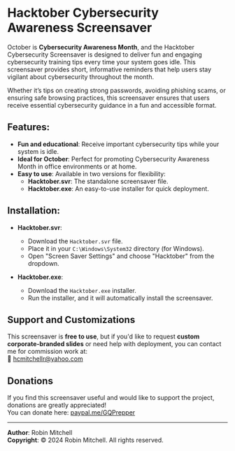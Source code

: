 # Hacktober Cybersecurity Awareness Screensaver

October is **Cybersecurity Awareness Month**, and the Hacktober Cybersecurity Screensaver is designed to deliver fun and engaging cybersecurity training tips every time your system goes idle. This screensaver provides short, informative reminders that help users stay vigilant about cybersecurity throughout the month.

Whether it’s tips on creating strong passwords, avoiding phishing scams, or ensuring safe browsing practices, this screensaver ensures that users receive essential cybersecurity guidance in a fun and accessible format.

## Features:
- **Fun and educational**: Receive important cybersecurity tips while your system is idle.
- **Ideal for October**: Perfect for promoting Cybersecurity Awareness Month in office environments or at home.
- **Easy to use**: Available in two versions for flexibility:
  - **Hacktober.svr**: The standalone screensaver file.
  - **Hacktober.exe**: An easy-to-use installer for quick deployment.

## Installation:
- **Hacktober.svr**: 
  - Download the `Hacktober.svr` file.
  - Place it in your `C:\Windows\System32` directory (for Windows).
  - Open "Screen Saver Settings" and choose "Hacktober" from the dropdown.
  
- **Hacktober.exe**: 
  - Download the `Hacktober.exe` installer.
  - Run the installer, and it will automatically install the screensaver.

## Support and Customizations
This screensaver is **free to use**, but if you'd like to request **custom corporate-branded slides** or need help with deployment, you can contact me for commission work at:  
📧 [hcmitchellr@yahoo.com](mailto:hcmitchellr@yahoo.com)

## Donations
If you find this screensaver useful and would like to support the project, donations are greatly appreciated!  
You can donate here: [paypal.me/GQPrepper](https://paypal.me/GQPrepper)

---

**Author**: Robin Mitchell  
**Copyright**: © 2024 Robin Mitchell. All rights reserved.
